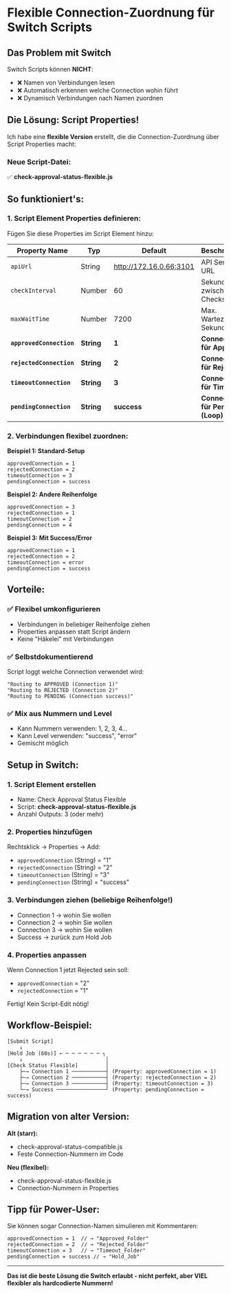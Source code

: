 # Flexible Connection-Zuordnung für Switch Scripts

## Das Problem mit Switch

Switch Scripts können **NICHT**:
- ❌ Namen von Verbindungen lesen
- ❌ Automatisch erkennen welche Connection wohin führt
- ❌ Dynamisch Verbindungen nach Namen zuordnen

## Die Lösung: Script Properties!

Ich habe eine **flexible Version** erstellt, die die Connection-Zuordnung über Script Properties macht:

### Neue Script-Datei:
✅ **check-approval-status-flexible.js**

## So funktioniert's:

### 1. Script Element Properties definieren:

Fügen Sie diese Properties im Script Element hinzu:

| Property Name | Typ | Default | Beschreibung |
|---------------|-----|---------|--------------|
| `apiUrl` | String | http://172.16.0.66:3101 | API Server URL |
| `checkInterval` | Number | 60 | Sekunden zwischen Checks |
| `maxWaitTime` | Number | 7200 | Max. Wartezeit in Sekunden |
| **`approvedConnection`** | **String** | **1** | **Connection für Approved** |
| **`rejectedConnection`** | **String** | **2** | **Connection für Rejected** |
| **`timeoutConnection`** | **String** | **3** | **Connection für Timeout** |
| **`pendingConnection`** | **String** | **success** | **Connection für Pending (Loop)** |

### 2. Verbindungen flexibel zuordnen:

**Beispiel 1: Standard-Setup**
```
approvedConnection = 1
rejectedConnection = 2
timeoutConnection = 3
pendingConnection = success
```

**Beispiel 2: Andere Reihenfolge**
```
approvedConnection = 3
rejectedConnection = 1
timeoutConnection = 2
pendingConnection = 4
```

**Beispiel 3: Mit Success/Error**
```
approvedConnection = 1
rejectedConnection = 2
timeoutConnection = error
pendingConnection = success
```

## Vorteile:

### ✅ Flexibel umkonfigurieren
- Verbindungen in beliebiger Reihenfolge ziehen
- Properties anpassen statt Script ändern
- Keine "Häkelei" mit Verbindungen

### ✅ Selbstdokumentierend
Script loggt welche Connection verwendet wird:
```
"Routing to APPROVED (Connection 1)"
"Routing to REJECTED (Connection 2)"
"Routing to PENDING (Connection success)"
```

### ✅ Mix aus Nummern und Level
- Kann Nummern verwenden: 1, 2, 3, 4...
- Kann Level verwenden: "success", "error"
- Gemischt möglich

## Setup in Switch:

### 1. Script Element erstellen
- Name: Check Approval Status Flexible
- Script: **check-approval-status-flexible.js**
- Anzahl Outputs: 3 (oder mehr)

### 2. Properties hinzufügen
Rechtsklick → Properties → Add:
- `approvedConnection` (String) = "1"
- `rejectedConnection` (String) = "2"
- `timeoutConnection` (String) = "3"
- `pendingConnection` (String) = "success"

### 3. Verbindungen ziehen (beliebige Reihenfolge!)
- Connection 1 → wohin Sie wollen
- Connection 2 → wohin Sie wollen
- Connection 3 → wohin Sie wollen
- Success → zurück zum Hold Job

### 4. Properties anpassen
Wenn Connection 1 jetzt Rejected sein soll:
- `approvedConnection` = "2"
- `rejectedConnection` = "1"

Fertig! Kein Script-Edit nötig!

## Workflow-Beispiel:

```
[Submit Script]
    ↓
[Hold Job (60s)] ← ─ ─ ─ ─ ─ ─ ┐
    ↓                           │
[Check Status Flexible]         │
    ├─→ Connection 1 ───────────┤ (Property: approvedConnection = 1)
    ├─→ Connection 2 ───────────┤ (Property: rejectedConnection = 2)
    ├─→ Connection 3 ───────────┤ (Property: timeoutConnection = 3)
    └─→ Success ────────────────┘ (Property: pendingConnection = success)
```

## Migration von alter Version:

**Alt (starr):**
- check-approval-status-compatible.js
- Feste Connection-Nummern im Code

**Neu (flexibel):**
- check-approval-status-flexible.js
- Connection-Nummern in Properties

## Tipp für Power-User:

Sie können sogar Connection-Namen simulieren mit Kommentaren:
```
approvedConnection = 1  // → "Approved_Folder"
rejectedConnection = 2  // → "Rejected_Folder"
timeoutConnection = 3   // → "Timeout_Folder"
pendingConnection = success // → "Hold_Job"
```

---

**Das ist die beste Lösung die Switch erlaubt - nicht perfekt, aber VIEL flexibler als hardcodierte Nummern!**